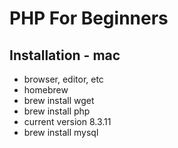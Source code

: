 # PHP For Beginners

## Installation - mac

- browser, editor, etc
- homebrew
- brew install wget
- brew install php
- current version 8.3.11
- brew install mysql